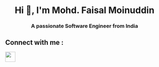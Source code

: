 <h1 align="center">Hi 👋, I'm Mohd. Faisal Moinuddin</h1>

<h3 align="center">A passionate Software Engineer from India </h3>

<h2> Connect with me : </h2>
<img height="32" width="32" src="https://cdn.jsdelivr.net/npm/simple-icons@v4/icons/linkedin.svg" />


